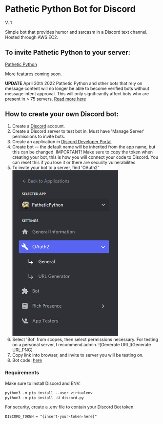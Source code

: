 # Pathetic Python Bot for Discord

V. 1

Simple bot that provides humor and sarcasm in a Discord text channel.
Hosted through AWS EC2.

## To invite Pathetic Python to your server:
[Pathetic Python](https://discord.com/api/oauth2/authorize?client_id=953411405518868500&permissions=8&scope=bot)

More features coming soon. 

**UPDATE** April 30th 2022 Pathetic Python and other bots that rely on message content will no longer be able to become verified bots without message intent approval. This will only significantly affect bots who are present in > 75 servers. [Read more here](https://support-dev.discord.com/hc/en-us/articles/4404772028055)

## How to create your own Discord bot: 

1. Create a [Discord](https://discord.com/) account. 
2. Create a Discord server to test bot in. Must have 'Manage Server' permissions to invite bots. 
3. Create an application in [Discord Developer Portal](https://discord.com/developers/applications)
4. Create bot -- the default name will be inherited from the app name, but this can be changed. 
   IMPORTANT! Make sure to copy the token when creating your bot, this is how you will connect your code to Discord.
   You can reset this if you lose it or there are security vulnerabilites. 
5. To invite your bot to a server, find 'OAuth2'
![OAuth2](/OAuth2.png)
6. Select 'Bot' from scopes, then select permissions necessary. For testing on a personal server, I recommend admin. 
![Generate URL](Generate URL.PNG)
7. Copy link into browser, and invite to server you will be testing on. 
8. Bot code: [here](/bot.py)

### Requirements
Make sure to install Discord and ENV:
```
python3 -m pip install --user virtualenv
python3 -m pip install -U discord.py
```
For security, create a .env file to contain your Discord Bot token.
```
DISCORD_TOKEN = "{insert-your-token-here}"
```
